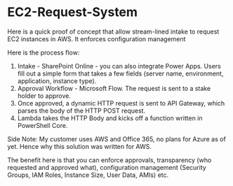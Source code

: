 # EC2-Request-System

Here is a quick proof of concept that allow stream-lined intake to request EC2 instances in AWS.  It enforces configuration management

Here is the process flow:
1. Intake - SharePoint Online - you can also integrate Power Apps.  Users fill out a simple form that takes a few fields (server name, environment, application, instance type).
1. Approval Workflow - Microsoft Flow.  The request is sent to a stake holder to approve.
1. Once approved, a dynamic HTTP request is sent to API Gateway, which parses the body of the HTTP POST request.
1. Lambda takes the HTTP Body and kicks off a function written in PowerShell Core. 

Side Note: My customer uses AWS and Office 365, no plans for Azure as of yet. Hence why this solution was written for AWS. 

The benefit here is that you can enforce approvals, transparency (who requested and approved what), configuration management (Security Groups, IAM Roles, Instance Size, User Data, AMIs) etc.

